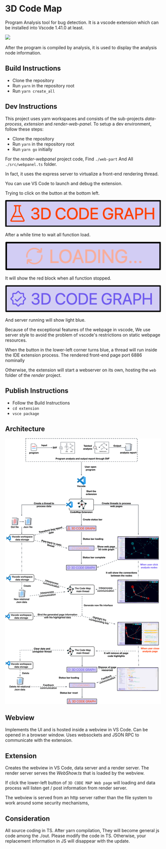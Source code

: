 # 3D Code Map
Program Analysis tool for bug detection.
It is a vscode extension which can be installed into Vscode 1.41.0 at least.

![](./images/demo.gif)

After the program is compiled by analysis, it is used to display the analysis node information.

## Build Instructions

-   Clone the repository
-   Run `yarn` in the repository root
-   Run `yarn create_all`

## Dev Instructions

This project uses yarn workspaces and consists of the sub-projects _data-process_, _extension_ and _render-web-panel_.
To setup a dev environment, follow these steps:

-   Clone the repository
-   Run `yarn` in the repository root
-   Run `yarn go` initially 

For the _render-webpanel_ project code, 
Find `./web-part` And All `./src/webpanel.ts` folder.

In fact, it uses the express server to virtualize a front-end rendering thread.

You can use VS Code to launch and debug the extension.

Trying to click on the button at the bottom left.

![](./images/red.png)

After a while time to wait all function load.

![](./images/load.png)

It will show the red block when all function stopped.

![](./images/blue.png)

And server running will show light blue.

Because of the exceptional features of the webpage in vscode, We use server style to avoid the problem of vscode's restrictions on static webpage resources.

When the button in the lower-left corner turns blue, a thread will run inside the IDE extension process. The rendered front-end page port 6886 nominally

Otherwise, the extension will start a webserver on its own, hosting the `web` folder of the _render_ project.

## Publish Instructions

-   Follow the Build Instructions
-   `cd extension`
-   `vsce package`

## Architecture

![](images/codemap_flowchart.png)

## Webview

Implements the UI and is hosted inside a webview in VS Code.
Can be opened in a browser window.
Uses websockets and JSON RPC to communicate with the extension.

## Extension

Creates the webview in VS Code, data server and a render server.
The render server serves the _WebShow.ts_  that is loaded by the webview.

If click the lower-left button of `3D CODE MAP Web page` will loading and data process will listen get / post information from render server.

The webview is served from an http server rather than the file system to work around some security mechanisms,


## Consideration

All source coding in TS. After yarn compilation, They will become general js code among the ./out. Please modify the code in TS. Otherwise, your replacement information in JS will disappear with the update. 

